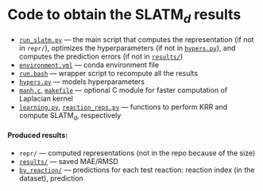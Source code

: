 # Code to obtain the $\mathrm{SLATM}_d$ results

* [`run_slatm.py`](run_slatm.py) — the main script that computes the representation (if not in `repr/`),
  optimizes the hyperparameters (if not in [`hypers.py`](hypers.py)), and computes the prediction errors (if not in [`results/`](results/))
* [`environment.yml`](environment.yml) — conda environment file
* [`run.bash`](run.bash) — wrapper script to recompute all the results
* [`hypers.py`](hypers.py) — models hyperparameters
* [`manh.c`](manh.c), [`makefile`](makefile) — optional C module for faster computation of Laplacian kernel
* [`learning.py`](), [`reaction_reps.py`]() — functions to perform KRR and compute $\mathrm{SLATM}_d$, respectively  
#### Produced results:
* `repr/` — computed representations (not in the repo because of the size)
* [`results/`](results/) — saved MAE/RMSD
* [`by_reaction/`](by_reaction/) — predictions for each test reaction: reaction index (in the dataset), prediction

